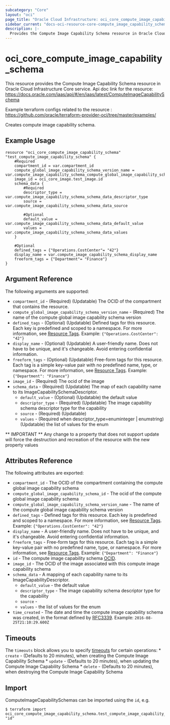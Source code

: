 ```yaml
---
subcategory: "Core"
layout: "oci"
page_title: "Oracle Cloud Infrastructure: oci_core_compute_image_capability_schema"
sidebar_current: "docs-oci-resource-core-compute_image_capability_schema"
description: |-
  Provides the Compute Image Capability Schema resource in Oracle Cloud Infrastructure Core service
---
```


# oci_core_compute_image_capability_schema
This resource provides the Compute Image Capability Schema resource in Oracle Cloud Infrastructure Core service.
Api doc link for the resource: https://docs.oracle.com/iaas/api/#/en/iaas/latest/ComputeImageCapabilitySchema

Example terraform configs related to the resource : https://github.com/oracle/terraform-provider-oci/tree/master/examples/

Creates compute image capability schema.


## Example Usage

```hcl
resource "oci_core_compute_image_capability_schema" "test_compute_image_capability_schema" {
	#Required
	compartment_id = var.compartment_id
	compute_global_image_capability_schema_version_name = var.compute_image_capability_schema_compute_global_image_capability_schema_version_name
	image_id = oci_core_image.test_image.id
	schema_data {
		#Required
		descriptor_type = var.compute_image_capability_schema_schema_data_descriptor_type
		source = var.compute_image_capability_schema_schema_data_source

		#Optional
		default_value = var.compute_image_capability_schema_schema_data_default_value
		values = var.compute_image_capability_schema_schema_data_values
	}

	#Optional
	defined_tags = {"Operations.CostCenter"= "42"}
	display_name = var.compute_image_capability_schema_display_name
	freeform_tags = {"Department"= "Finance"}
}
```

## Argument Reference

The following arguments are supported:

* `compartment_id` - (Required) (Updatable) The OCID of the compartment that contains the resource.
* `compute_global_image_capability_schema_version_name` - (Required) The name of the compute global image capability schema version 
* `defined_tags` - (Optional) (Updatable) Defined tags for this resource. Each key is predefined and scoped to a namespace. For more information, see [Resource Tags](https://docs.cloud.oracle.com/iaas/Content/General/Concepts/resourcetags.htm).  Example: `{"Operations.CostCenter": "42"}` 
* `display_name` - (Optional) (Updatable) A user-friendly name. Does not have to be unique, and it's changeable. Avoid entering confidential information. 
* `freeform_tags` - (Optional) (Updatable) Free-form tags for this resource. Each tag is a simple key-value pair with no predefined name, type, or namespace. For more information, see [Resource Tags](https://docs.cloud.oracle.com/iaas/Content/General/Concepts/resourcetags.htm).  Example: `{"Department": "Finance"}` 
* `image_id` - (Required) The ocid of the image 
* `schema_data` - (Required) (Updatable) The map of each capability name to its ImageCapabilitySchemaDescriptor.
	* `default_value` - (Optional) (Updatable) the default value
	* `descriptor_type` - (Required) (Updatable) The image capability schema descriptor type for the capability 
	* `source` - (Required) (Updatable) 
	* `values` - (Required when descriptor_type=enuminteger | enumstring) (Updatable) the list of values for the enum


** IMPORTANT **
Any change to a property that does not support update will force the destruction and recreation of the resource with the new property values

## Attributes Reference

The following attributes are exported:

* `compartment_id` - The OCID of the compartment containing the compute global image capability schema 
* `compute_global_image_capability_schema_id` - The ocid of the compute global image capability schema 
* `compute_global_image_capability_schema_version_name` - The name of the compute global image capability schema version 
* `defined_tags` - Defined tags for this resource. Each key is predefined and scoped to a namespace. For more information, see [Resource Tags](https://docs.cloud.oracle.com/iaas/Content/General/Concepts/resourcetags.htm).  Example: `{"Operations.CostCenter": "42"}` 
* `display_name` - A user-friendly name. Does not have to be unique, and it's changeable. Avoid entering confidential information. 
* `freeform_tags` - Free-form tags for this resource. Each tag is a simple key-value pair with no predefined name, type, or namespace. For more information, see [Resource Tags](https://docs.cloud.oracle.com/iaas/Content/General/Concepts/resourcetags.htm).  Example: `{"Department": "Finance"}` 
* `id` - The compute image capability schema [OCID](https://docs.cloud.oracle.com/iaas/Content/General/Concepts/identifiers.htm).
* `image_id` - The OCID of the image associated with this compute image capability schema 
* `schema_data` - A mapping of each capability name to its ImageCapabilityDescriptor.
	* `default_value` - the default value
	* `descriptor_type` - The image capability schema descriptor type for the capability 
	* `source` - 
	* `values` - the list of values for the enum
* `time_created` - The date and time the compute image capability schema was created, in the format defined by [RFC3339](https://tools.ietf.org/html/rfc3339).  Example: `2016-08-25T21:10:29.600Z` 

## Timeouts

The `timeouts` block allows you to specify [timeouts](https://registry.terraform.io/providers/oracle/oci/latest/docs/guides/changing_timeouts) for certain operations:
	* `create` - (Defaults to 20 minutes), when creating the Compute Image Capability Schema
	* `update` - (Defaults to 20 minutes), when updating the Compute Image Capability Schema
	* `delete` - (Defaults to 20 minutes), when destroying the Compute Image Capability Schema


## Import

ComputeImageCapabilitySchemas can be imported using the `id`, e.g.

```
$ terraform import oci_core_compute_image_capability_schema.test_compute_image_capability_schema "id"
```

